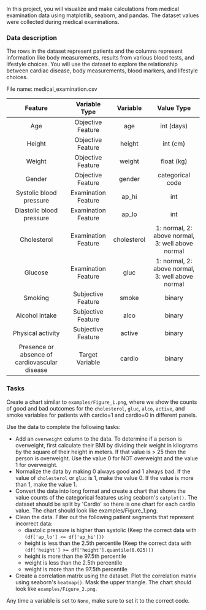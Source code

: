 In this project, you will visualize and make calculations from medical examination data using matplotlib, seaborn, and pandas. The dataset values were collected during medical examinations.

### Data description
The rows in the dataset represent patients and the columns represent information like body measurements, results from various blood tests, and lifestyle choices. You will use the dataset to explore the relationship between cardiac disease, body measurements, blood markers, and lifestyle choices.

File name: medical_examination.csv

| Feature                                       | Variable Type       | Variable    | Value Type                                       |
| :-------------------------------------------: | :-----------------: | :---------: | :----------------------------------------------: |
| Age                                           | Objective Feature   | age         | int (days)                                       |
| Height                                        | Objective Feature   | height      | int (cm)                                         |
| Weight                                        | Objective Feature   | weight      | float (kg)                                       |
| Gender                                        | Objective Feature   | gender      | categorical code                                 |
| Systolic blood pressure                       | Examination Feature | ap_hi       | int                                              |
| Diastolic blood pressure                      | Examination Feature | ap_lo       | int                                              |
| Cholesterol                                   | Examination Feature | cholesterol | 1: normal, 2: above normal, 3: well above normal |
| Glucose                                       | Examination Feature | gluc        | 1: normal, 2: above normal, 3: well above normal |
| Smoking                                       | Subjective Feature  | smoke       | binary                                           |
| Alcohol intake                                | Subjective Feature  | alco        | binary                                           |
| Physical activity                             | Subjective Feature  | active      | binary                                           |
| Presence or absence of cardiovascular disease | Target Variable     | cardio      | binary                                           |

### Tasks
Create a chart similar to `examples/Figure_1.png`, where we show the counts of good and bad outcomes for the `cholesterol`, `gluc`, `alco`, `active`, and smoke variables for patients with cardio=1 and cardio=0 in different panels.

Use the data to complete the following tasks:
* Add an `overweight` column to the data. To determine if a person is overweight, first calculate their BMI by dividing their weight in kilograms by the square of their height in meters. If that value is > 25 then the person is overweight. Use the value 0 for NOT overweight and the value 1 for overweight.
* Normalize the data by making 0 always good and 1 always bad. If the value of `cholesterol` or `gluc` is 1, make the value 0. If the value is more than 1, make the value 1.
* Convert the data into long format and create a chart that shows the value counts of the categorical features using seaborn's `catplot()`. The dataset should be split by 'Cardio' so there is one chart for each cardio value. The chart should look like examples/Figure_1.png.
* Clean the data. Filter out the following patient segments that represent incorrect data:
    - diastolic pressure is higher than systolic (Keep the correct data with `(df['ap_lo'] <= df['ap_hi']))`
    - height is less than the 2.5th percentile (Keep the correct data with `(df['height'] >= df['height'].quantile(0.025)))`
    - height is more than the 97.5th percentile
    - weight is less than the 2.5th percentile
    - weight is more than the 97.5th percentile
* Create a correlation matrix using the dataset. Plot the correlation matrix using seaborn's `heatmap()`. Mask the upper triangle. The chart should look like `examples/Figure_2.png`.

Any time a variable is set to `None`, make sure to set it to the correct code.